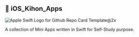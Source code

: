 ## 📱 iOS_Kihon_Apps

![Apple Swift Logo for Github Repo Card Template@2x](https://user-images.githubusercontent.com/45048950/89674172-5106d200-d91a-11ea-88d0-1d241e63a113.png)

A collection of Mini Apps written in Swift for Self-Study purpose.

